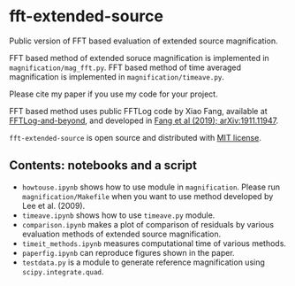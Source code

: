 # fft-extended-source
Public version of FFT based evaluation of extended source magnification.

FFT based method of extended soruce magnification is implemented in `magnification/mag_fft.py`. 
FFT based method of time averaged magnification is implemented in `magnification/timeave.py`.

Please cite my paper if you use my code for your project. 

FFT based method uses public FFTLog code by Xiao Fang, available at [FFTLog-and-beyond](https://github.com/xfangcosmo/FFTLog-and-beyond), and developed in [Fang et al (2019); arXiv:1911.11947](https://arxiv.org/abs/1911.11947).

`fft-extended-source` is open source and distributed with [MIT license](https://opensource.org/licenses/mit).

## Contents: notebooks and a script
- `howtouse.ipynb` shows how to use module in `magnification`. Please run `magnification/Makefile` when you want to use method developed by Lee et al. (2009).
- `timeave.ipynb` shows how to use `timeave.py` module.
- `comparison.ipynb` makes a plot of comparison of residuals by various evaluation methods of extended source magnification.
- `timeit_methods.ipynb` measures computational time of various methods.
- `paperfig.ipynb` can reproduce figures shown in the paper.
- `testdata.py` is a module to generate reference magnification using `scipy.integrate.quad`.
